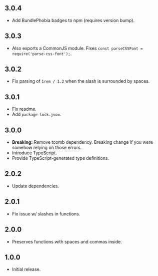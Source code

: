 ## 3.0.4

-  Add BundlePhobia badges to npm (requires version bump).

## 3.0.3

-  Also exports a CommonJS module. Fixes `const parseCSSFont = require('parse-css-font');`.

## 3.0.2

-  Fix parsing of `1rem / 1.2` when the slash is surrounded by spaces.

## 3.0.1

-  Fix readme.
-  Add `package-lock.json`.

## 3.0.0

-  **Breaking:** Remove tcomb dependency. Breaking change if you were somehow relying on those errors.
-  Introduce TypeScript.
-  Provide TypeScript-generated type definitions.

## 2.0.2

-  Update dependencies.

## 2.0.1

-  Fix issue w/ slashes in functions.

## 2.0.0

-  Preserves functions with spaces and commas inside.

## 1.0.0

-  Initial release.
